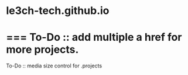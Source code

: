 # le3ch-tech.github.io
===
To-Do :: add multiple a href for more projects. 
===
To-Do :: media size control for .projects
